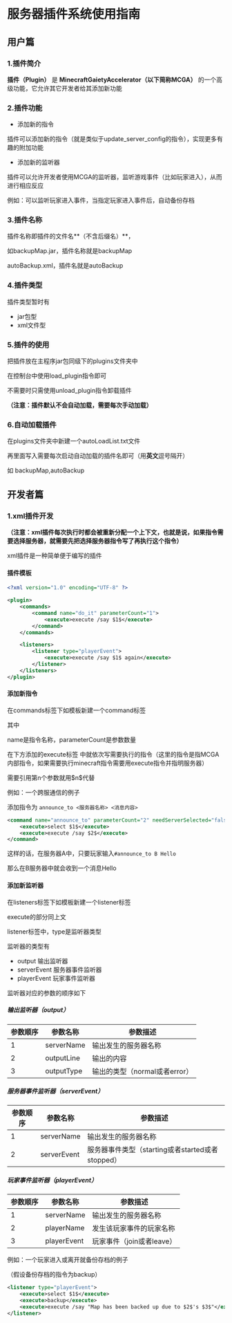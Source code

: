 # 服务器插件系统使用指南

## 用户篇

### 1.插件简介

**插件（Plugin）** 是 **MinecraftGaietyAccelerator（以下简称MCGA）** 的一个高级功能，它允许其它开发者给其添加新功能

### 2.插件功能

- 添加新的指令

插件可以添加新的指令（就是类似于update_server_config的指令），实现更多有趣的附加功能

- 添加新的监听器

插件可以允许开发者使用MCGA的监听器，监听游戏事件（比如玩家进入），从而进行相应反应

例如：可以监听玩家进入事件，当指定玩家进入事件后，自动备份存档

### 3.插件名称

插件名称即插件的文件名**（不含后缀名）**，

如backupMap.jar，插件名称就是backupMap

autoBackup.xml，插件名就是autoBackup

### 4.插件类型

插件类型暂时有

- jar包型
- xml文件型

### 5.插件的使用

把插件放在主程序jar包同级下的plugins文件夹中

在控制台中使用load_plugin指令即可

不需要时只需使用unload_plugin指令卸载插件

**（注意：插件默认不会自动加载，需要每次手动加载）**

### 6.自动加载插件

在plugins文件夹中新建一个autoLoadList.txt文件

再里面写入需要每次启动自动加载的插件名即可（用**英文**逗号隔开）

如 backupMap,autoBackup

## 开发者篇

### 1.xml插件开发

**（注意：xml插件每次执行时都会被重新分配一个上下文，也就是说，如果指令需要选择服务器，就需要先把选择服务器指令写了再执行这个指令）**

xml插件是一种简单便于编写的插件

#### 插件模板

```xml
<?xml version="1.0" encoding="UTF-8" ?>

<plugin>
    <commands>
        <command name="do_it" parameterCount="1">
            <execute>execute /say $1$</execute>
        </command>
    </commands>

    <listeners>
        <listener type="playerEvent">
            <execute>execute /say $1$ again</execute>
        </listener>
    </listeners>
</plugin>
```

#### 添加新指令

在commands标签下如模板新建一个command标签

其中

name是指令名称，parameterCount是参数数量

在下方添加的execute标签 中就依次写需要执行的指令（这里的指令是指MCGA内部指令，如果需要执行minecraft指令需要用execute指令并指明服务器）

需要引用第n个参数就用\$n​\$代替



例如：一个跨服通信的例子

添加指令为 `announce_to <服务器名称> <消息内容>`

```xml
<command name="announce_to" parameterCount="2" needServerSelected="false">
    <execute>select $1$</execute>
	<execute>execute /say $2$</execute>
</command>
```

这样的话，在服务器A中，只要玩家输入`#announce_to B Hello`

那么在B服务器中就会收到一个消息Hello

#### 添加新监听器

在listeners标签下如模板新建一个listener标签

execute的部分同上文

listener标签中，type是监听器类型

监听器的类型有

- output 输出监听器
- serverEvent 服务器事件监听器
- playerEvent 玩家事件监听器

监听器对应的参数的顺序如下

##### 输出监听器（output）

| 参数顺序 | 参数名称   | 参数描述                      |
| -------- | ---------- | ----------------------------- |
| 1        | serverName | 输出发生的服务器名称          |
| 2        | outputLine | 输出的内容                    |
| 3        | outputType | 输出的类型（normal或者error） |

##### 服务器事件监听器（serverEvent）

| 参数顺序 | 参数名称    | 参数描述                                         |
| -------- | ----------- | ------------------------------------------------ |
| 1        | serverName  | 输出发生的服务器名称                             |
| 2        | serverEvent | 服务器事件类型（starting或者started或者stopped） |

##### 玩家事件监听器（playerEvent）

| 参数顺序 | 参数名称    | 参数描述                  |
| -------- | ----------- | ------------------------- |
| 1        | serverName  | 输出发生的服务器名称      |
| 2        | playerName  | 发生该玩家事件的玩家名称  |
| 3        | playerEvent | 玩家事件（join或者leave） |

例如：一个玩家进入或离开就备份存档的例子

（假设备份存档的指令为backup）

```xml
<listener type="playerEvent">
    <execute>select $1$</execute>
    <execute>backup</execute>
    <execute>execute /say "Map has been backed up due to $2$'s $3$"</execute>
</listener>
```

